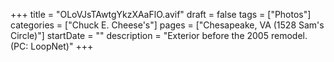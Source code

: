+++
title = "OLoVJsTAwtgYkzXAaFlO.avif"
draft = false
tags = ["Photos"]
categories = ["Chuck E. Cheese's"]
pages = ["Chesapeake, VA (1528 Sam's Circle)"]
startDate = ""
description = "Exterior before the 2005 remodel. (PC: LoopNet)"
+++
